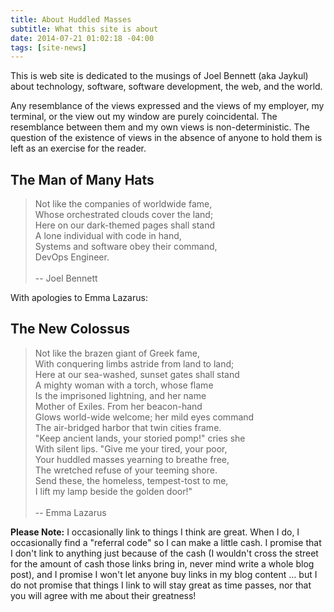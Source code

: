 ```yaml
---
title: About Huddled Masses
subtitle: What this site is about
date: 2014-07-21 01:02:18 -04:00
tags: [site-news]
---
```


This is web site is dedicated to the musings of Joel Bennett (aka Jaykul)
about technology, software, software development, the web, and the world.

Any resemblance of the views expressed and the views of my employer, my terminal, or the view out my window
are purely coincidental. The resemblance between them and my own views is non-deterministic.
The question of the existence of views in the absence of anyone to hold them is left as an exercise for the reader.

The Man of Many Hats
--------------------

> Not like the companies of worldwide fame,<br />
> Whose orchestrated clouds cover the land;<br />
> Here on our dark-themed pages shall stand<br />
> A lone individual with code in hand,<br />
> Systems and software obey their command,<br />
> DevOps Engineer.<br />
><br />
> -- Joel Bennett<br />

With apologies to Emma Lazarus:

The New Colossus
----------------

> Not like the brazen giant of Greek fame,<br />
> With conquering limbs astride from land to land;<br />
> Here at our sea-washed, sunset gates shall stand<br />
> A mighty woman with a torch, whose flame<br />
> Is the imprisoned lightning, and her name<br />
> Mother of Exiles. From her beacon-hand<br />
> Glows world-wide welcome; her mild eyes command<br />
> The air-bridged harbor that twin cities frame.<br />
> "Keep ancient lands, your storied pomp!" cries she<br />
> With silent lips. "Give me your tired, your poor,<br />
> Your huddled masses yearning to breathe free,<br />
> The wretched refuse of your teeming shore.<br />
> Send these, the homeless, tempest-tost to me,<br />
> I lift my lamp beside the golden door!"<br />
><br />
> -- Emma Lazarus<br />

**Please Note:** I occasionally link to things I think are great.
When I do, I occasionally find a "referral code" so I can make a little cash.
I promise that I don't link to anything just because of the cash
(I wouldn't cross the street for the amount of cash those links bring in, never mind write a whole blog post),
and I promise I won't let anyone buy links in my blog content ...
but I do not promise that things I link to will stay great as time passes,
nor that you will agree with me about their greatness!
